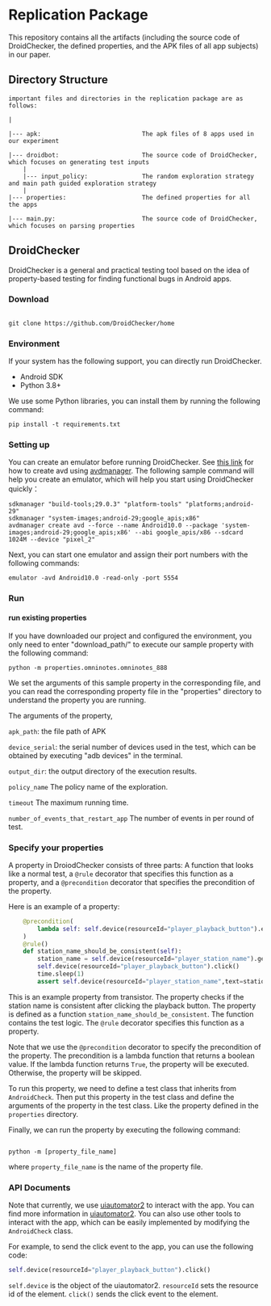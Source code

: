 # Replication Package

This repository contains all the artifacts (including the source code of DroidChecker, the defined properties, and the APK files of all app subjects) in our paper.

## Directory Structure

    important files and directories in the replication package are as follows:

    |

    |--- apk:                            The apk files of 8 apps used in our experiment

    |--- droidbot:                       The source code of DroidChecker, which focuses on generating test inputs
        |
        |--- input_policy:               The random exploration strategy and main path guided exploration strategy
        |
    |--- properties:                     The defined properties for all the apps

    |--- main.py:                        The source code of DroidChecker, which focuses on parsing properties

## DroidChecker

DroidChecker is a general and practical testing tool based on the idea of property-based testing for finding functional bugs in Android apps.

### Download

```

git clone https://github.com/DroidChecker/home

```

### Environment

If your system has the following support, you can directly run DroidChecker.

- Android SDK
- Python 3.8+

We use some Python libraries, you can install them by running the following command:

```
pip install -t requirements.txt
```

### Setting up

You can create an emulator before running DroidChecker. See [this link](https://stackoverflow.com/questions/43275238/how-to-set-system-images-path-when-creating-an-android-avd) for how to create avd using [avdmanager](https://developer.android.com/studio/command-line/avdmanager).
The following sample command will help you create an emulator, which will help you start using DroidChecker quickly：

```
sdkmanager "build-tools;29.0.3" "platform-tools" "platforms;android-29"
sdkmanager "system-images;android-29;google_apis;x86"
avdmanager create avd --force --name Android10.0 --package 'system-images;android-29;google_apis;x86' --abi google_apis/x86 --sdcard 1024M --device "pixel_2"
```

Next, you can start one emulator and assign their port numbers with the following commands:

```
emulator -avd Android10.0 -read-only -port 5554
```

### Run

#### run existing properties

If you have downloaded our project and configured the environment, you only need to enter "download_path/" to execute our sample property with the following command:

```
python -m properties.omninotes.omninotes_888
```

We set the arguments of this sample property in the corresponding file, and you can read the corresponding property file in the "properties" directory to understand the property you are running.

The arguments of the property,

``apk_path``: the file path of APK

``device_serial``: the serial number of devices used in the test, which can be obtained by executing "adb devices" in the terminal.

``output_dir``: the output directory of the execution results.

``policy_name`` The policy name of the exploration.

``timeout`` The maximum running time.

``number_of_events_that_restart_app`` The number of events in per round of test.

### Specify your properties

A property in DroiodChecker consists of three parts: A function that looks like a normal test, a `@rule` decorator that specifies this function as a property, and a ``@precondition`` decorator that specifies the precondition of the property.

Here is an example of a property:

```python
    @precondition(
        lambda self: self.device(resourceId="player_playback_button").exists()
    )
    @rule()
    def station_name_should_be_consistent(self):
        station_name = self.device(resourceId="player_station_name").get_text()
        self.device(resourceId="player_playback_button").click()
        time.sleep(1)
        assert self.device(resourceId="player_station_name",text=station_name).exists()

```

This is an example property from transistor. The property checks if the station name is consistent after clicking the playback button. The property is defined as a function `station_name_should_be_consistent`. The function contains the test logic. The `@rule` decorator specifies this function as a property.


Note that we use the `@precondition` decorator to specify the precondition of the property. The precondition is a lambda function that returns a boolean value. If the lambda function returns `True`, the property will be executed. Otherwise, the property will be skipped.

To run this property, we need to define a test class that inherits from ``AndroidCheck``. Then put this property in the test class and define the arguments of the property in the test class. Like the property defined in the ``properties`` directory.

Finally, we can run the property by executing the following command:

```

python -m [property_file_name]

```
where ``property_file_name`` is the name of the property file.

### API Documents

Note that currently, we use [uiautomator2](https://github.com/openatx/uiautomator2) to interact with the app. You can find more information in [uiautomator2](https://github.com/openatx/uiautomator2).
You can also use other tools to interact with the app, which can be easily implemented by modifying the `AndroidCheck` class.

For example, to send the click event to the app, you can use the following code:

```python
self.device(resourceId="player_playback_button").click()
```

```self.device``` is the object of the uiautomator2.
```resourceId``` sets the resource id of the element.
```click()``` sends the click event to the element.
